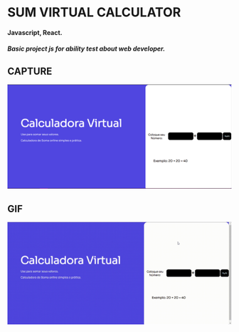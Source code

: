 # SUM VIRTUAL CALCULATOR
#### Javascript, React.

##### Basic project js for ability test about web developer.

## CAPTURE
<img src="./capturevirtualcalculator.PNG">

## GIF

<img src="./recordvirtualcalculator.gif">
